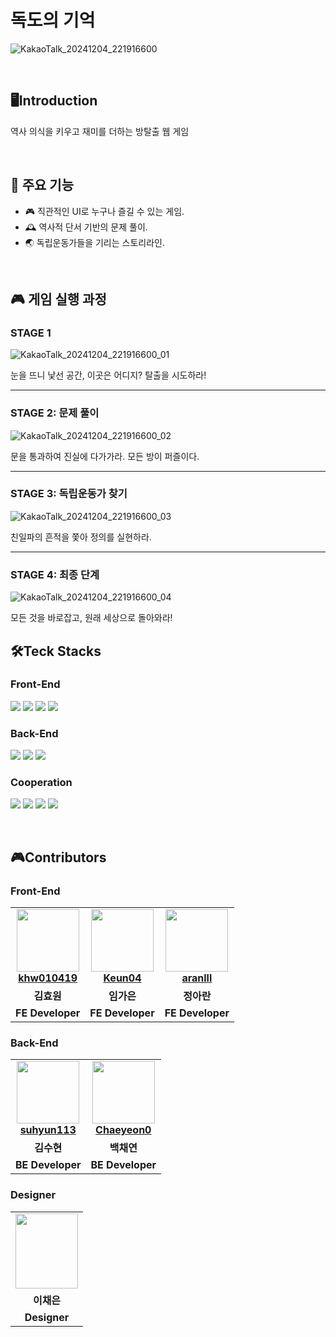 # 독도의 기억

![KakaoTalk_20241204_221916600](https://github.com/user-attachments/assets/a84d2f6b-6052-42a4-96ff-020d87113e97)


<br>

## 🖥️Introduction
역사 의식을 키우고 재미를 더하는 방탈출 웹 게임

<br>

## 🔑 주요 기능
- 🎮 직관적인 UI로 누구나 즐길 수 있는 게임.
- 🕰️ 역사적 단서 기반의 문제 풀이.
- 🌏 독립운동가들을 기리는 스토리라인.

<br>

## 🎮 게임 실행 과정


### STAGE 1
![KakaoTalk_20241204_221916600_01](https://github.com/user-attachments/assets/c66b4539-9456-4ff8-bf90-c34b632b040b)

눈을 뜨니 낯선 공간, 이곳은 어디지? 탈출을 시도하라!

<hr>

### STAGE 2: 문제 풀이
![KakaoTalk_20241204_221916600_02](https://github.com/user-attachments/assets/fdcec83f-c696-40a6-a665-50c22ce31920)

문을 통과하여 진실에 다가가라. 모든 방이 퍼즐이다.

<hr>

### STAGE 3: 독립운동가 찾기
![KakaoTalk_20241204_221916600_03](https://github.com/user-attachments/assets/447486de-69ee-4e74-b507-07472f8f0a2b)

친일파의 흔적을 쫓아 정의를 실현하라.

<hr>

### STAGE 4: 최종 단계
![KakaoTalk_20241204_221916600_04](https://github.com/user-attachments/assets/eb21429b-1f9b-43dd-87fc-d2da4edc9513)

모든 것을 바로잡고, 원래 세상으로 돌아와라!


## 🛠️Teck Stacks
### Front-End
<img src="https://img.shields.io/badge/react-61DAFB?style=for-the-badge&logo=react&logoColor=white"> <img src="https://img.shields.io/badge/html5-E34F26?style=for-the-badge&logo=html5&logoColor=white"> <img src="https://img.shields.io/badge/css3-1572B6?style=for-the-badge&logo=css3&logoColor=white"> <img src="https://img.shields.io/badge/JavaScript-F7DF1E?style=for-the-badge&logo=JavaScript&logoColor=white"/> 
<br>
### Back-End
<img src="https://img.shields.io/badge/Spring Boot-6DB33F?style=for-the-badge&logo=Spring Boot&logoColor=white"/> <img src="https://img.shields.io/badge/mysql-4479A1?style=for-the-badge&logo=mysql&logoColor=white"> <img src="https://img.shields.io/badge/AWS-232F3E?style=for-the-badge&logo=amazonaws&logoColor=white">
<br>
### Cooperation
<img src="https://img.shields.io/badge/github-181717?style=for-the-badge&logo=github&logoColor=white"> <img src="https://img.shields.io/badge/notion-000000?style=for-the-badge&logo=notion&logoColor=white"> <img src="https://img.shields.io/badge/Figma-F24E1E?style=for-the-badge&logo=Figma&logoColor=white"> <img src="https://img.shields.io/badge/discord-5865F2?style=for-the-badge&logo=discord&logoColor=white">

<br>

## 🎮Contributors
### Front-End
<table>
  <tr>
    <td align="center">
      <a href="https://github.com/khw010419">
        <img src="https://avatars.githubusercontent.com/khw010419" height="100" width="100"><br/>
        <strong>khw010419</strong>
      </a>
    </td>
    <td align="center">
      <a href="https://github.com/Keun04">
        <img src="https://avatars.githubusercontent.com/Keun04" height="100" width="100"><br/>
        <strong>Keun04</strong>
      </a>
    </td>
    <td align="center">
      <a href="https://github.com/aranlll">
        <img src="https://avatars.githubusercontent.com/aranlll" height="100" width="100"><br/>
        <strong>aranlll</strong>
      </a>
    </td>
  </tr>
  <tr>
    <td align="center"><strong>김효원</strong></td>
    <td align="center"><strong>임가은</strong></td>
    <td align="center"><strong>정아란</strong></td>
  </tr>
  <tr>
    <td align="center"><strong>FE Developer</strong></td>
    <td align="center"><strong>FE Developer</strong></td>
    <td align="center"><strong>FE Developer</strong></td>
  </tr>
</table>


### Back-End
<table>
  <tr>
    <td align="center">
      <a href="https://github.com/suhyun113">
        <img src="https://avatars.githubusercontent.com/suhyun113" height="100" width="100"><br/>
        <strong>suhyun113</strong>
      </a>
    </td>
    <td align="center">
      <a href="https://github.com/Chaeyeon0">
        <img src="https://avatars.githubusercontent.com/Chaeyeon0" height="100" width="100"><br/>
        <strong>Chaeyeon0</strong>
      </a>
    </td>
  </tr>
  <tr>
    <td align="center"><strong>김수현</strong></td>
    <td align="center"><strong>백채연</strong></td>
  </tr>
  <tr>
    <td align="center"><strong>BE Developer</strong></td>
    <td align="center"><strong>BE Developer</strong></td>
  </tr>
</table>


### Designer
<table>
  <tr>
    <td align="center">
      <a href="https://github.com/suhyun113">
        <img src="https://github.com/user-attachments/assets/07fa009f-7d4e-4991-84aa-ba5dae8bda91" height=120 width=100><br/>
      </a>
    </td>
  </tr>
  <tr>
    <td align="center"><strong>이채은</strong></td>
  </tr>
  <tr>
    <td align="center"><strong>Designer</strong></td>
  </tr>
</table>

</div>

<br>
